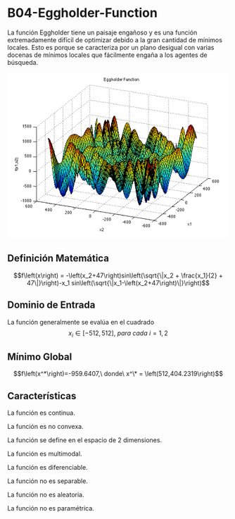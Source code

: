 # B04-Eggholder-Function

La función Eggholder tiene un paisaje engañoso y es una función extremadamente difícil de optimizar debido a la gran cantidad de mínimos locales. Esto es porque se caracteriza por un plano desigual con varias docenas de mínimos locales que fácilmente engaña a los agentes de búsqueda.


![Grafo de ejemplo](eggholder.png)

## Definición Matemática 

$$f\left(x\right) = -\left(x_2+47\right)sin\left(\sqrt{\|x_2 + \frac{x_1}{2} + 47\|}\right)-x_1 sin\left(\sqrt{\|x_1-\left(x_2+47\right)\|}\right)$$

## Dominio de Entrada

La función generalmente se evalúa en el cuadrado
$$x_i\in[-512,512],\ para\ cada\ i=1,2$$

## Mínimo Global

$$f\left(x^*\right)=-959.6407,\ donde\ x^\* = \left(512,404.2319\right)$$

## Características

La función es continua.

La función es no convexa.

La función se define en el espacio de 2 dimensiones.

La función es multimodal.

La función es diferenciable.

La función no es separable.

La función no es aleatoria.

La función no es paramétrica.

